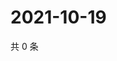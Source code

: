# 2021-10-19

共 0 条

<!-- BEGIN WEIBO -->
<!-- 最后更新时间 Tue Oct 19 2021 22:12:42 GMT+0800 (China Standard Time) -->

<!-- END WEIBO -->
